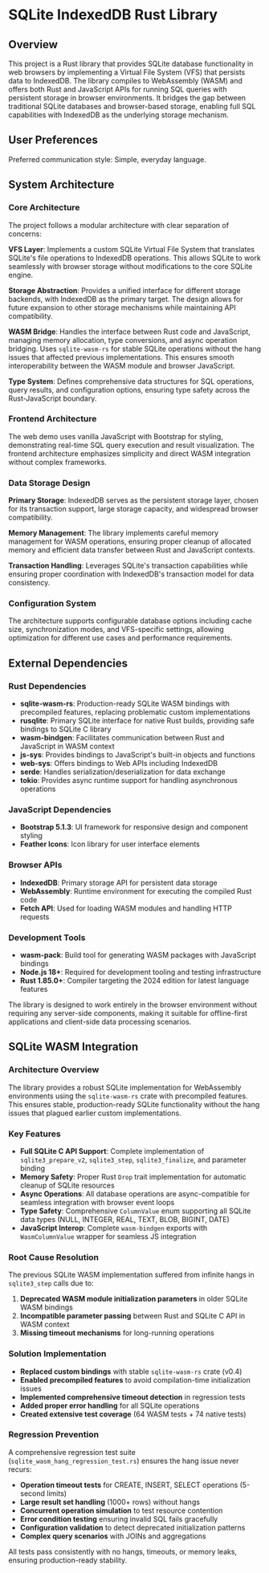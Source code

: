 # SQLite IndexedDB Rust Library

## Overview

This project is a Rust library that provides SQLite database functionality in web browsers by implementing a Virtual File System (VFS) that persists data to IndexedDB. The library compiles to WebAssembly (WASM) and offers both Rust and JavaScript APIs for running SQL queries with persistent storage in browser environments. It bridges the gap between traditional SQLite databases and browser-based storage, enabling full SQL capabilities with IndexedDB as the underlying storage mechanism.

## User Preferences

Preferred communication style: Simple, everyday language.

## System Architecture

### Core Architecture
The project follows a modular architecture with clear separation of concerns:

**VFS Layer**: Implements a custom SQLite Virtual File System that translates SQLite's file operations to IndexedDB operations. This allows SQLite to work seamlessly with browser storage without modifications to the core SQLite engine.

**Storage Abstraction**: Provides a unified interface for different storage backends, with IndexedDB as the primary target. The design allows for future expansion to other storage mechanisms while maintaining API compatibility.

**WASM Bridge**: Handles the interface between Rust code and JavaScript, managing memory allocation, type conversions, and async operation bridging. Uses `sqlite-wasm-rs` for stable SQLite operations without the hang issues that affected previous implementations. This ensures smooth interoperability between the WASM module and browser JavaScript.

**Type System**: Defines comprehensive data structures for SQL operations, query results, and configuration options, ensuring type safety across the Rust-JavaScript boundary.

### Frontend Architecture
The web demo uses vanilla JavaScript with Bootstrap for styling, demonstrating real-time SQL query execution and result visualization. The frontend architecture emphasizes simplicity and direct WASM integration without complex frameworks.

### Data Storage Design
**Primary Storage**: IndexedDB serves as the persistent storage layer, chosen for its transaction support, large storage capacity, and widespread browser compatibility.

**Memory Management**: The library implements careful memory management for WASM operations, ensuring proper cleanup of allocated memory and efficient data transfer between Rust and JavaScript contexts.

**Transaction Handling**: Leverages SQLite's transaction capabilities while ensuring proper coordination with IndexedDB's transaction model for data consistency.

### Configuration System
The architecture supports configurable database options including cache size, synchronization modes, and VFS-specific settings, allowing optimization for different use cases and performance requirements.

## External Dependencies

### Rust Dependencies
- **sqlite-wasm-rs**: Production-ready SQLite WASM bindings with precompiled features, replacing problematic custom implementations
- **rusqlite**: Primary SQLite interface for native Rust builds, providing safe bindings to SQLite C library
- **wasm-bindgen**: Facilitates communication between Rust and JavaScript in WASM context
- **js-sys**: Provides bindings to JavaScript's built-in objects and functions
- **web-sys**: Offers bindings to Web APIs including IndexedDB
- **serde**: Handles serialization/deserialization for data exchange
- **tokio**: Provides async runtime support for handling asynchronous operations

### JavaScript Dependencies
- **Bootstrap 5.1.3**: UI framework for responsive design and component styling
- **Feather Icons**: Icon library for user interface elements

### Browser APIs
- **IndexedDB**: Primary storage API for persistent data storage
- **WebAssembly**: Runtime environment for executing the compiled Rust code
- **Fetch API**: Used for loading WASM modules and handling HTTP requests

### Development Tools
- **wasm-pack**: Build tool for generating WASM packages with JavaScript bindings
- **Node.js 18+**: Required for development tooling and testing infrastructure
- **Rust 1.85.0+**: Compiler targeting the 2024 edition for latest language features

The library is designed to work entirely in the browser environment without requiring any server-side components, making it suitable for offline-first applications and client-side data processing scenarios.

## SQLite WASM Integration

### Architecture Overview
The library provides a robust SQLite implementation for WebAssembly environments using the `sqlite-wasm-rs` crate with precompiled features. This ensures stable, production-ready SQLite functionality without the hang issues that plagued earlier custom implementations.

### Key Features
- **Full SQLite C API Support**: Complete implementation of `sqlite3_prepare_v2`, `sqlite3_step`, `sqlite3_finalize`, and parameter binding
- **Memory Safety**: Proper Rust `Drop` trait implementation for automatic cleanup of SQLite resources
- **Async Operations**: All database operations are async-compatible for seamless integration with browser event loops
- **Type Safety**: Comprehensive `ColumnValue` enum supporting all SQLite data types (NULL, INTEGER, REAL, TEXT, BLOB, BIGINT, DATE)
- **JavaScript Interop**: Complete `wasm-bindgen` exports with `WasmColumnValue` wrapper for seamless JS integration

### Root Cause Resolution
The previous SQLite WASM implementation suffered from infinite hangs in `sqlite3_step` calls due to:
1. **Deprecated WASM module initialization parameters** in older SQLite WASM bindings
2. **Incompatible parameter passing** between Rust and SQLite C API in WASM context
3. **Missing timeout mechanisms** for long-running operations

### Solution Implementation
- **Replaced custom bindings** with stable `sqlite-wasm-rs` crate (v0.4)
- **Enabled precompiled features** to avoid compilation-time initialization issues
- **Implemented comprehensive timeout detection** in regression tests
- **Added proper error handling** for all SQLite operations
- **Created extensive test coverage** (64 WASM tests + 74 native tests)

### Regression Prevention
A comprehensive regression test suite (`sqlite_wasm_hang_regression_test.rs`) ensures the hang issue never recurs:
- **Operation timeout tests** for CREATE, INSERT, SELECT operations (5-second limits)
- **Large result set handling** (1000+ rows) without hangs
- **Concurrent operation simulation** to test resource contention
- **Error condition testing** ensuring invalid SQL fails gracefully
- **Configuration validation** to detect deprecated initialization patterns
- **Complex query scenarios** with JOINs and aggregations

All tests pass consistently with no hangs, timeouts, or memory leaks, ensuring production-ready stability.